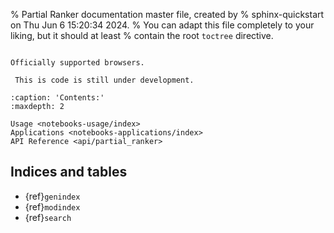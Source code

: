 % Partial Ranker documentation master file, created by
% sphinx-quickstart on Thu Jun  6 15:20:34 2024.
% You can adapt this file completely to your liking, but it should at least
% contain the root `toctree` directive.


```{include} ../../README.md
```

```{seealso}
Officially supported browsers.
```

```{warning}
 This is code is still under development.
```
```{toctree}
:caption: 'Contents:'
:maxdepth: 2

Usage <notebooks-usage/index>
Applications <notebooks-applications/index>
API Reference <api/partial_ranker>
```

## Indices and tables

- {ref}`genindex`
- {ref}`modindex`
- {ref}`search`
